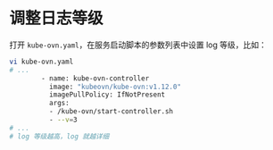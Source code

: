 # 调整日志等级

打开 `kube-ovn.yaml`，在服务启动脚本的参数列表中设置 log 等级，比如：

``` bash
vi kube-ovn.yaml
# ...
        - name: kube-ovn-controller
          image: "kubeovn/kube-ovn:v1.12.0"
          imagePullPolicy: IfNotPresent
          args:
          - /kube-ovn/start-controller.sh
          - --v=3
# ...
# log 等级越高，log 就越详细
```

